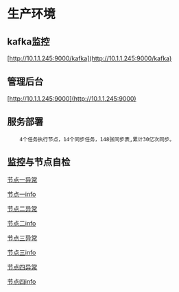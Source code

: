 # 生产环境

## kafka监控

[http://10.1.1.245:9000/kafka](http://10.1.1.245:9000/kafka)


## 管理后台
[http://10.1.1.245:9000](http://10.1.1.245:9000)

## 服务部署

```
	4个任务执行节点，14个同步任务，148张同步表,累计30亿次同步。
```

## 监控与节点自检
[节点一异常](http://10.1.1.245:9000/node1/inspect/node/error)

[节点一info](http://10.1.1.245:9000/node1/inspect/node/info)


[节点二异常](http://10.1.1.245:9000/node2/inspect/node/error)

[节点二info](http://10.1.1.245:9000/node2/inspect/node/info)


[节点三异常](http://10.1.1.245:9000/node3/inspect/node/error)

[节点三info](http://10.1.1.245:9000/node3/inspect/node/info)

[节点四异常](http://10.1.1.245:9000/node4/inspect/node/error)

[节点四info](http://10.1.1.245:9000/node4/inspect/node/info)
	
	





